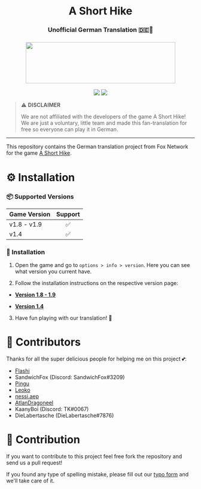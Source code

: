 <h1 align="center">
A Short Hike<h3 align="center">Unofficial German Translation 🇩🇪🍂</h3>
</h1>
<h3 align="center">
<center><img src="https://user-images.githubusercontent.com/37185496/166147359-e2f7d7ff-cd4e-459c-905e-b7aabdc9e15a.gif" width="400" height="110"></center>

</h3>

<p align="center">
<a href="https://discord.fuly.network"><img src="https://discord.com/api/guilds/140214677257977856/widget.png?style=shield"></a>
<a href="https://github.com/Fox-Network/ashorthike-translation-de/releases/latest"><img src="https://img.shields.io/github/v/release/Fox-Network/ashorthike-translation-de"></a>
</p>

> ⚠️ **DISCLAIMER**
> 
> We are not affiliated with the developers of the game A Short Hike! We are just a voluntary, little team and made this fan-translation for free so everyone can play it in German.

----

This repository contains the German translation project from Fox Network for the game [A Short Hike](https://ashorthike.com/).

# ⚙ Installation

### 📦 Supported Versions

| Game Version | Support |
| --- | :---: |
| v1.8 - v1.9 | ✅ |
| v1.4 | ✅ |

### 🔧 Installation

1. Open the game and go to `options > info > version`. Here you can see what version you current have.

2. Follow the installation instructions on the  respective version page:

- **[Version 1.8 - 1.9]()**

- **[Version 1.4]()**

3. Have fun playing with our translation! 🍂

# 👥 Contributors

Thanks for all the super delicious people for helping me on this project 💕:

- [Flashi](https://www.youtube.com/c/flashiflasche)
- SandwichFox (Discord: SandwichFox#3209)
- [Pingu](https://www.youtube.com/channel/UCq9YqBjl373a2icwBNmj8zg)
- [Leoko](https://github.com/DevLeoko)
- [nessi.aep](https://www.youtube.com/channel/UCUsfi2q4pj1fbzreTlNTWdg)
- [AtlanDragoneel](https://twitter.com/atlandragoneel)
- KaanyBoi (Discord: TK#0067)
- DieLabertasche (DieLabertasche#7876)

# 👏 Contribution

If you want to contribute to this project feel free fork the repository and send us a pull request!

If you found any type of spelling mistake, please fill out our [typo form](https://forms.fuly.network/ashorthike-translation-typo) and we'll take care of it.
